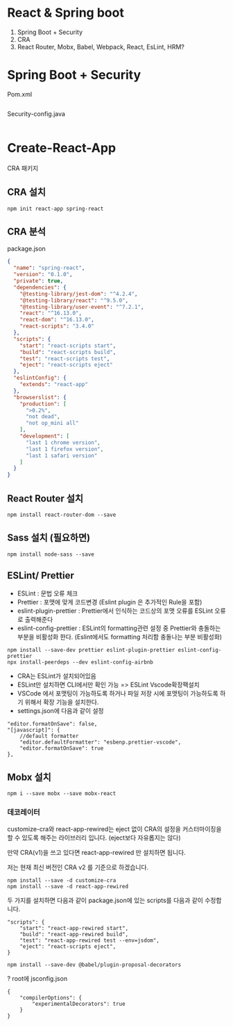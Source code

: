 # React & Spring boot 

1. Spring Boot + Security
2. CRA
3. React Router, Mobx, Babel, Webpack, React, EsLint, HRM?


# Spring Boot + Security

Pom.xml

```xml

```

Security-config.java

```java

```

# Create-React-App
CRA 패키지 

## CRA 설치
```
npm init react-app spring-react
```

## CRA 분석
package.json
```json
{
  "name": "spring-react",
  "version": "0.1.0",
  "private": true,
  "dependencies": {
    "@testing-library/jest-dom": "^4.2.4",
    "@testing-library/react": "^9.5.0",
    "@testing-library/user-event": "^7.2.1",
    "react": "^16.13.0",
    "react-dom": "^16.13.0",
    "react-scripts": "3.4.0"
  },
  "scripts": {
    "start": "react-scripts start",
    "build": "react-scripts build",
    "test": "react-scripts test",
    "eject": "react-scripts eject"
  },
  "eslintConfig": {
    "extends": "react-app"
  },
  "browserslist": {
    "production": [
      ">0.2%",
      "not dead",
      "not op_mini all"
    ],
    "development": [
      "last 1 chrome version",
      "last 1 firefox version",
      "last 1 safari version"
    ]
  }
}

```


## React Router 설치

```
npm install react-router-dom --save
```
## Sass 설치 (필요하면)

```
npm install node-sass --save
```

## ESLint/ Prettier
- ESLint : 문법 오류 체크
- Prettier : 포맷에 맞게 코드변경 (Eslint plugin 은 추가적인 Rule을 포함)
- eslint-plugin-prettier : Prettier에서 인식하는 코드상의 포맷 오류를 ESLint 오류로 출력해준다
- eslint-config-prettier : ESLint의 formatting관련 설정 중 Prettier와 충돌하는 부분을 비활성화 한다.
(Eslint에서도 formatting 처리함 충돌나는 부분 비활성화)

```
npm install --save-dev prettier eslint-plugin-prettier eslint-config-prettier 
npx install-peerdeps --dev eslint-config-airbnb
```

- CRA는 ESLint가 설치되어있음
- ESLint만 설치하면 CLI에서만 확인 가능 => ESLint Vscode확장팩설치
- VSCode 에서 포맷팅이 가능하도록 하거나 파일 저장 시에 포맷팅이 가능하도록 하기 위해서 확장 기능을 설치한다.
- settings.json에 다음과 같이 설정
```
"editor.formatOnSave": false, 
"[javascript]": {
    //default formatter
    "editor.defaultFormatter": "esbenp.prettier-vscode",
    "editor.formatOnSave": true
},
```

## Mobx 설치

```
npm i --save mobx --save mobx-react
```

### 데코레이터
customize-cra와 react-app-rewired는 eject 없이 CRA의 설정을 커스터마이징을 할 수 있도록 해주는 라이브러리 입니다. (eject보다 자유롭지는 않다)

만약 CRA(v1)을 쓰고 있다면 react-app-rewired 만 설치하면 됩니다.

저는 현재 최신 버전인 CRA v2 를 기준으로 하겠습니다.
```
npm install --save -d customize-cra
npm install --save -d react-app-rewired
```
두 가지를 설치하면 다음과 같이 package.json에 있는 scripts를 다음과 같이 수정합니다.

```
"scripts": {
	"start": "react-app-rewired start",
    "build": "react-app-rewired build",
    "test": "react-app-rewired test --env=jsdom",
    "eject": "react-scripts eject",
}
```


```
npm install --save-dev @babel/plugin-proposal-decorators
```

?
root에 jsconfig.json
```
{
    "compilerOptions": {
        "experimentalDecorators": true
    }
}
```